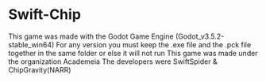 # Swift-Chip
This game was made with the Godot Game Engine (Godot_v3.5.2-stable_win64)
For any version you must keep the .exe file and the .pck file together in the same folder or else it will not run
This game was made under the organization Academeia
The developers were SwiftSpider & ChipGravity(NARR)